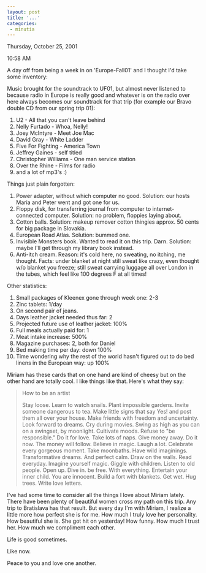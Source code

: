 ```yaml
---
layout: post
title: '...'
categories:
 - minutia
---
```


Thursday, October 25, 2001

10:58 AM

A day off from being a week in on 'Europe-Fall01' and I thought I'd take some inventory:

Music brought for the soundtrack to UF01, but almost never listened to because radio in Europe is really good and whatever is on the radio over here always becomes our soundtrack for that trip (for example our Bravo double CD from our spring trip 01):

1.	U2 - All that you can't leave behind
2.	Nelly Furtado - Whoa, Nelly!
3.	Joey McIntyre - Meet Joe Mac
4.	David Gray - White Ladder
5.	Five For Fighting - America Town
6.	Jeffrey Gaines - self titled
7.	Christopher Williams - One man service station
8.	Over the Rhine - Films for radio
9.	and a lot of mp3's :)

Things just plain forgotten:

1.	Power adapter, without which computer no good. Solution: our hosts Maria and Peter went and got one for us.
2.	Floppy disk, for transferring journal from computer to internet-connected computer. Solution: no problem, floppies laying about.
3.	Cotton balls. Solution: makeup remover cotton thingies approx. 50 cents for big package in Slovakia.
4.	European Road Atlas. Solution: bummed one.
5.	Invisible Monsters book. Wanted to read it on this trip. Darn. Solution: maybe I'll get through my library book instead.
6.	Anti-itch cream. Reason: it's cold here, no sweating, no itching, me thought. Facts: under blanket at night still sweat like crazy, even thought w/o blanket you freeze; still sweat carrying luggage all over London in the tubes, which feel like 100 degrees F at all times!

Other statistics:
1.	Small packages of Kleenex gone through week one: 2-3
2.	Zinc tablets: 1/day
3.	On second pair of jeans.
4.	Days leather jacket needed thus far: 2
5.	Projected future use of leather jacket: 100%
6.	Full meals actually paid for: 1
7.	Meat intake increase: 500%
8.	Magazine purchases: 2, both for Daniel
9.	Bed making time per day: down 100%
10.	Time wondering why the rest of the world hasn't figured out to do bed linens in the European way: up 100%


Miriam has these cards that on one hand are kind of cheesy but on the other hand are totally cool. I like things like that. Here's what they say:

<blockquote>
How to be an artist

Stay loose. Learn to watch snails. Plant impossible gardens. Invite someone dangerous to tea. Make little signs that say Yes! and post them all over your house. Make friends with freedom and uncertainty. Look forward to dreams. Cry during movies. Swing as high as you can on a swingset, by moonlight. Cultivate moods. Refuse to "be responsible." Do it for love. Take lots of naps. Give money away. Do it now. The money will follow. Believe in magic. Laugh a lot. Celebrate every gorgeous moment. Take moonbaths. Have wild imaginings. Transformative dreams. And perfect calm. Draw on the walls. Read everyday. Imagine yourself magic. Giggle with children. Listen to old people. Open up. Dive in. be free. With everything. Entertain your inner child. You are innocent. Build a fort with blankets. Get wet. Hug trees. Write love letters.
</blockquote>


I've had some time to consider all the things I love about Miriam lately. There have been plenty of beautiful women cross my path on this trip. Any trip to Bratislava has that result. But every day I'm with Miriam, I realize a little more how perfect she is for me. How much I truly love her personality. How beautiful she is. She got hit on yesterday! How funny. How much I trust her. How much we compliment each other.

Life is good sometimes.

Like now.

Peace to you and love one another.





